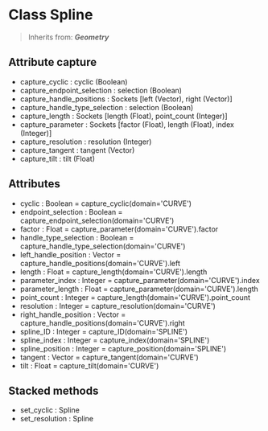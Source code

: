 
# Class Spline

> Inherits from: ***Geometry***

## Attribute capture



- capture_cyclic : cyclic (Boolean)
- capture_endpoint_selection : selection (Boolean)
- capture_handle_positions : Sockets      [left (Vector), right (Vector)]
- capture_handle_type_selection : selection (Boolean)
- capture_length : Sockets      [length (Float), point_count (Integer)]
- capture_parameter : Sockets      [factor (Float), length (Float), index (Integer)]
- capture_resolution : resolution (Integer)
- capture_tangent : tangent (Vector)
- capture_tilt : tilt (Float)



## Attributes



- cyclic : Boolean = capture_cyclic(domain='CURVE')
- endpoint_selection : Boolean = capture_endpoint_selection(domain='CURVE')
- factor : Float = capture_parameter(domain='CURVE').factor
- handle_type_selection : Boolean = capture_handle_type_selection(domain='CURVE')
- left_handle_position : Vector = capture_handle_positions(domain='CURVE').left
- length : Float = capture_length(domain='CURVE').length
- parameter_index : Integer = capture_parameter(domain='CURVE').index
- parameter_length : Float = capture_parameter(domain='CURVE').length
- point_count : Integer = capture_length(domain='CURVE').point_count
- resolution : Integer = capture_resolution(domain='CURVE')
- right_handle_position : Vector = capture_handle_positions(domain='CURVE').right
- spline_ID : Integer = capture_ID(domain='SPLINE')
- spline_index : Integer = capture_index(domain='SPLINE')
- spline_position : Integer = capture_position(domain='SPLINE')
- tangent : Vector = capture_tangent(domain='CURVE')
- tilt : Float = capture_tilt(domain='CURVE')



## Stacked methods



- set_cyclic : Spline
- set_resolution : Spline


